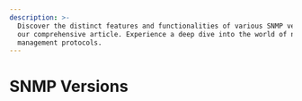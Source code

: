 ```yaml
---
description: >-
  Discover the distinct features and functionalities of various SNMP versions in
  our comprehensive article. Experience a deep dive into the world of network
  management protocols.
---
```


# SNMP Versions

